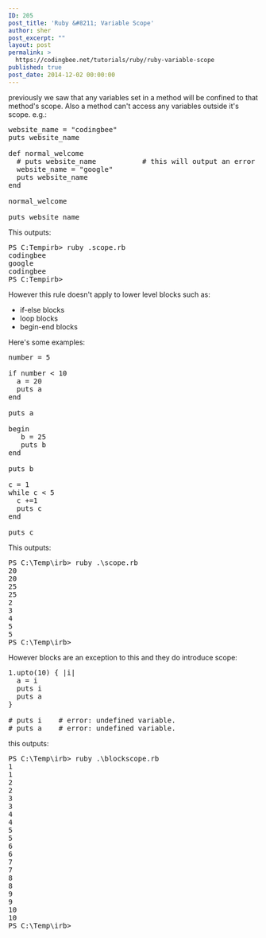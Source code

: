 ```yaml
---
ID: 205
post_title: 'Ruby &#8211; Variable Scope'
author: sher
post_excerpt: ""
layout: post
permalink: >
  https://codingbee.net/tutorials/ruby/ruby-variable-scope
published: true
post_date: 2014-12-02 00:00:00
---
```

previously we saw that any variables set in a method will be confined to that method's scope. Also a method can't access any variables outside it's scope. e.g.:


<pre>
website_name = "codingbee"
puts website_name

def normal_welcome
  # puts website_name           # this will output an error message, hence commented out.  
  website_name = "google"
  puts website_name
end

normal_welcome

puts website_name
</pre>

This outputs:

<pre>
PS C:Tempirb> ruby .scope.rb
codingbee
google
codingbee
PS C:Tempirb>
</pre>

However this rule doesn't apply to lower level blocks such as:

<ul>
	<li>if-else blocks</li>
	<li>loop blocks</li>
	<li>begin-end blocks</li>
</ul>

Here's some examples:

<pre>
number = 5

if number < 10
  a = 20
  puts a
end

puts a

begin 
   b = 25
   puts b
end

puts b

c = 1
while c < 5
  c +=1
  puts c
end

puts c
</pre>

This outputs:

<pre>
PS C:\Temp\irb> ruby .\scope.rb
20
20
25
25
2
3
4
5
5
PS C:\Temp\irb>
</pre>

However blocks are an exception to this and they do introduce scope:

<pre>
1.upto(10) { |i|
  a = i
  puts i
  puts a
}
  
# puts i    # error: undefined variable. 
# puts a    # error: undefined variable.    
</pre>

this outputs:

<pre>
PS C:\Temp\irb> ruby .\blockscope.rb
1
1
2
2
3
3
4
4
5
5
6
6
7
7
8
8
9
9
10
10
PS C:\Temp\irb>
</pre>